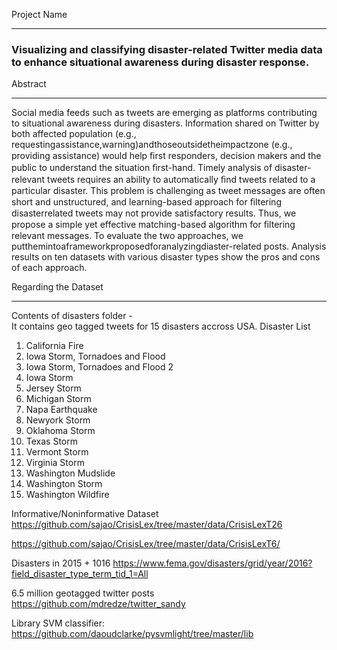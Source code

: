 Project Name 
<hr>
<h3><b> Visualizing and classifying disaster-related Twitter media data to enhance situational awareness during disaster response. </b></h3>

Abstract 
<hr>
Social media feeds such as tweets are emerging as platforms contributing to situational awareness during disasters. Information shared on Twitter by both affected population (e.g., requestingassistance,warning)andthoseoutsidetheimpactzone (e.g., providing assistance) would help ﬁrst responders, decision makers and the public to understand the situation ﬁrst-hand. Timely analysis of disaster-relevant tweets requires an ability to automatically ﬁnd tweets related to a particular disaster. This problem is challenging as tweet messages are often short and unstructured, and learning-based approach for ﬁltering disasterrelated tweets may not provide satisfactory results. Thus, we propose a simple yet effective matching-based algorithm for ﬁltering relevant messages. To evaluate the two approaches, we putthemintoaframeworkproposedforanalyzingdiaster-related posts. Analysis results on ten datasets with various disaster types show the pros and cons of each approach. 
<br>

Regarding the Dataset
<hr>

Contents of disasters folder - 
<br>
It contains geo tagged tweets for 15 disasters accross USA.
Disaster List 
<br>
1. California Fire <br>
2. Iowa Storm, Tornadoes and Flood <br>
3. Iowa Storm, Tornadoes and Flood 2 <br>
4. Iowa Storm <br>
5. Jersey Storm <br>
6. Michigan Storm <br>
7. Napa Earthquake <br>
8. Newyork Storm <br>
9. Oklahoma Storm <br>
10. Texas Storm <br>
11. Vermont Storm <br>
12. Virginia Storm <br>
13. Washington Mudslide <br>
14. Washington Storm <br>
15. Washington Wildfire <br>


Informative/Noninformative Dataset
https://github.com/sajao/CrisisLex/tree/master/data/CrisisLexT26

https://github.com/sajao/CrisisLex/tree/master/data/CrisisLexT6/


Disasters in 2015 + 1016
https://www.fema.gov/disasters/grid/year/2016?field_disaster_type_term_tid_1=All


6.5 million geotagged twitter posts
https://github.com/mdredze/twitter_sandy

Library
SVM classifier: https://github.com/daoudclarke/pysvmlight/tree/master/lib
